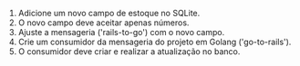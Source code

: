 1. Adicione um novo campo de estoque no SQLite.
2. O novo campo deve aceitar apenas números.
3. Ajuste a mensageria ('rails-to-go') com o novo campo.
4. Crie um consumidor da mensageria do projeto em Golang ('go-to-rails').
5. O consumidor deve criar e realizar a atualização no banco.